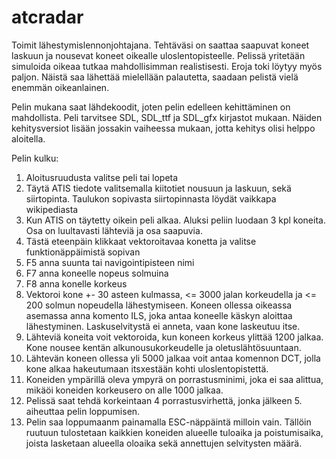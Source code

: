 atcradar
========

Toimit lähestymislennonjohtajana. Tehtäväsi on saattaa saapuvat koneet laskuun ja nousevat koneet oikealle uloslentopisteelle. Pelissä yritetään simuloida oikeaa tutkaa mahdollisimman realistisesti. Eroja toki löytyy myös paljon. Näistä saa lähettää mielellään palautetta, saadaan pelistä vielä enemmän oikeanlainen.

Pelin mukana saat lähdekoodit, joten pelin edelleen kehittäminen on mahdollista. Peli tarvitsee SDL, SDL_ttf ja SDL_gfx kirjastot mukaan. Näiden kehitysversiot lisään jossakin vaiheessa mukaan, jotta kehitys olisi helppo aloitella.

Pelin kulku:

1. Aloitusruudusta valitse peli tai lopeta
2. Täytä ATIS tiedote valitsemalla kiitotiet nousuun ja laskuun, sekä siirtopinta. Taulukon sopivasta siirtopinnasta löydät vaikkapa wikipediasta
3. Kun ATIS on täytetty oikein peli alkaa. Aluksi peliin luodaan 3 kpl koneita. Osa on luultavasti lähteviä ja osa saapuvia. 
4. Tästä eteenpäin klikkaat vektoroitavaa konetta ja valitse funktionäppäimistä sopivan
5. F5 anna suunta tai navigointipisteen nimi
6. F7 anna koneelle nopeus solmuina
7. F8 anna konelle korkeus 
8. Vektoroi kone +- 30 asteen kulmassa, <= 3000 jalan korkeudella ja <= 200 solmun nopeudella lähestymiseen. Koneen ollessa oikeassa asemassa anna komento ILS, joka antaa koneelle käskyn aloittaa lähestyminen. Laskuselvitystä ei anneta, vaan kone laskeutuu itse.
9. Lähteviä koneita voit vektoroida, kun koneen korkeus ylittää 1200 jalkaa. Kone nousee kentän alkunousukorkeudelle ja oletuslähtösuuntaan.
10. Lähtevän koneen ollessa yli 5000 jalkaa voit antaa komennon DCT, jolla kone alkaa hakeutumaan itsxestään kohti uloslentopistettä.
11. Koneiden ympärillä oleva ympyrä on porrastusminimi, joka ei saa alittua, mikäöi koneiden korkeusero on alle 1000 jalkaa. 
12. Pelissä saat tehdä korkeintaan 4 porrastusvirhettä, jonka jälkeen 5. aiheuttaa pelin loppumisen.
13. Pelin saa loppumaanm painamalla ESC-näppäintä milloin vain. Tällöin ruutuun tulostetaan kaikkien koneiden alueelle tuloaika ja poistumisaika, joista lasketaan alueella oloaika sekä annettujen selvitysten määrä.

